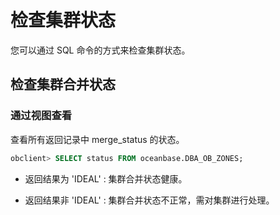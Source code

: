 # 检查集群状态

您可以通过 SQL 命令的方式来检查集群状态。

## 检查集群合并状态

### 通过视图查看

查看所有返回记录中 merge_status 的状态。

```sql
obclient> SELECT status FROM oceanbase.DBA_OB_ZONES;
```

* 返回结果为 'IDEAL' : 集群合并状态健康。

* 返回结果非 'IDEAL' : 集群合并状态不正常，需对集群进行处理。
